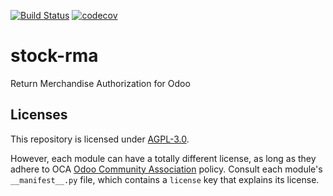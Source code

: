 [![Build Status](https://travis-ci.com/ForgeFlow/stock-rma.svg?branch=15.0)](https://travis-ci.com/ForgeFlow/stock-rma)
[![codecov](https://codecov.io/gh/ForgeFlow/stock-rma/branch/15.0/graph/badge.svg)](https://codecov.io/gh/ForgeFlow/stock-rma)

# stock-rma

Return Merchandise Authorization for Odoo

## Licenses

This repository is licensed under [AGPL-3.0](LICENSE).

However, each module can have a totally different license, as long as they adhere to OCA
[Odoo Community Association](http://odoo-community.org/) policy.
Consult each module's `__manifest__.py` file, which contains a `license` key
that explains its license.
